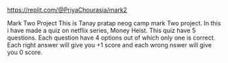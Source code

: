 https://replit.com/@PriyaChourasia/mark2


Mark Two Project
This is Tanay pratap neog camp mark Two project.
In this i have made a quiz on  netflix series, Money Heist.
This quiz have 5 questions. Each question have 4 options out of which only one is correct.
Each right answer will give you +1 score and each wrong nswer will give you 0 score.
